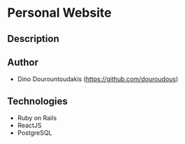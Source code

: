 # Personal Website

## Description

## Author
* Dino Dourountoudakis (https://github.com/douroudous)

## Technologies

* Ruby on Rails
* ReactJS
* PostgreSQL
